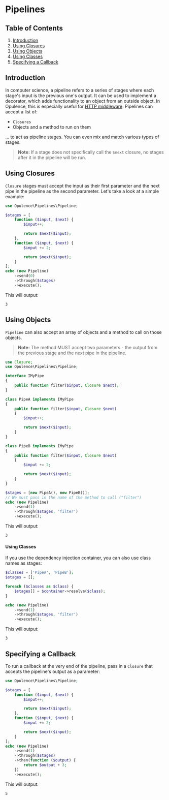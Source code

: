 # Pipelines

## Table of Contents
1. [Introduction](#introduction)
2. [Using Closures](#using-closures)
3. [Using Objects](#using-objects)
  1. [Using Classes](#using-classes)
4. [Specifying a Callback](#specifying-a-callback)

<h2 id="introduction">Introduction</h2>

In computer science, a pipeline refers to a series of stages where each stage's input is the previous one's output.  It can be used to implement a decorator, which adds functionality to an object from an outside object.  In Opulence, this is especially useful for [HTTP middleware](http-middleware).  Pipelines can accept a list of:

* `Closures`
* Objects and a method to run on them

... to act as pipeline stages.  You can even mix and match various types of stages.

> **Note:** If a stage does not specifically call the `$next` closure, no stages after it in the pipeline will be run.

<h2 id="using-closures">Using Closures</h2>

`Closure` stages must accept the input as their first parameter and the next pipe in the pipeline as the second parameter.  Let's take a look at a simple example:

```php
use Opulence\Pipelines\Pipeline;

$stages = [
    function ($input, $next) {
        $input++;

        return $next($input);
    },
    function ($input, $next) {
        $input += 2;

        return $next($input);
    }
];
echo (new Pipeline)
    ->send(0)
    ->through($stages)
    ->execute();
```

This will output:

```
3
```

<h2 id="using-objects">Using Objects</h2>

`Pipeline` can also accept an array of objects and a method to call on those objects.

> **Note:** The method MUST accept two parameters - the output from the previous stage and the next pipe in the pipeline.

```php
use Closure;
use Opulence\Pipelines\Pipeline;

interface IMyPipe
{
    public function filter($input, Closure $next);
}

class PipeA implements IMyPipe
{
    public function filter($input, Closure $next)
    {
        $input++;

        return $next($input);
    }
}

class PipeB implements IMyPipe
{
    public function filter($input, Closure $next)
    {
        $input += 2;

        return $next($input);
    }
}

$stages = [new PipeA(), new PipeB()];
// We must pass in the name of the method to call ("filter")
echo (new Pipeline)
    ->send(1)
    ->through($stages, 'filter')
    ->execute();
```

This will output:

```
3
```

<h4 id="using-classes">Using Classes</h4>

If you use the dependency injection container, you can also use class names as stages:

```php
$classes = ['PipeA', 'PipeB'];
$stages = [];

foreach ($classes as $class) {
    $stages[] = $container->resolve($class);
}

echo (new Pipeline)
    ->send(1)
    ->through($stages, 'filter')
    ->execute();
```

This will output:

```
3
```

<h2 id="specifying-a-callback">Specifying a Callback</h2>

To run a callback at the very end of the pipeline, pass in a `Closure` that accepts the pipeline's output as a parameter:

```php
use Opulence\Pipelines\Pipeline;

$stages = [
    function ($input, $next) {
        $input++;

        return $next($input);
    },
    function ($input, $next) {
        $input += 2;

        return $next($input);
    }
];
echo (new Pipeline)
    ->send(1)
    ->through($stages)
    ->then(function ($output) {
        return $output + 3;
    })
    ->execute();
```

This will output:

```
5
```
